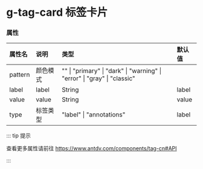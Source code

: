 # g-tag-card 标签卡片

### 属性

| 属性名          | 说明                 | 类型                 | 默认值                 |
| :-------------- | :------------------- | :------------------- | :------------------- |
| pattern         | 颜色模式           | "" \| "primary" \| "dark" \| "warning" \| "error" \| "gray" \| "classic"           |             |
| label         | label           | String           | label          |
| value         | value           | String           | value          |
| type         | 标签类型          | "label" \| "annotations"     | label    |


::: tip 提示

查看更多属性请前往 https://www.antdv.com/components/tag-cn#API

:::
